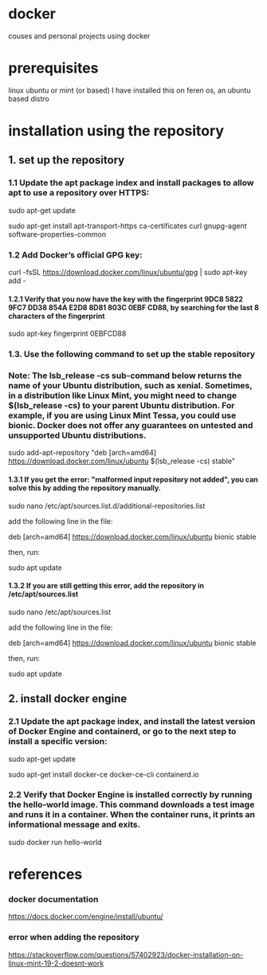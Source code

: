 # docker
couses and personal projects using docker

# prerequisites
linux ubuntu or mint (or based)
I have installed this on feren os, an ubuntu based distro

# installation using the repository

## 1. set up the repository
### 1.1 Update the apt package index and install packages to allow apt to use a repository over HTTPS:
sudo apt-get update

sudo apt-get install apt-transport-https ca-certificates curl gnupg-agent software-properties-common
    
### 1.2 Add Docker’s official GPG key:
curl -fsSL https://download.docker.com/linux/ubuntu/gpg | sudo apt-key add -

#### 1.2.1 Verify that you now have the key with the fingerprint 9DC8 5822 9FC7 DD38 854A  E2D8 8D81 803C 0EBF CD88, by searching for the last 8 characters of the fingerprint
sudo apt-key fingerprint 0EBFCD88

### 1.3. Use the following command to set up the stable repository
### Note: The lsb_release -cs sub-command below returns the name of your Ubuntu distribution, such as xenial. Sometimes, in a distribution like Linux Mint, you might need to change $(lsb_release -cs) to your parent Ubuntu distribution. For example, if you are using Linux Mint Tessa, you could use bionic. Docker does not offer any guarantees on untested and unsupported Ubuntu distributions.
sudo add-apt-repository "deb [arch=amd64] https://download.docker.com/linux/ubuntu $(lsb_release -cs) stable"

#### 1.3.1 If you get the error: "malformed input repository not added", you can solve this by adding the repository manually.
sudo nano /etc/apt/sources.list.d/additional-repositories.list

add the following line in the file:

deb [arch=amd64] https://download.docker.com/linux/ubuntu bionic stable

then, run:

sudo apt update

#### 1.3.2 If you are still getting this error, add the repository in /etc/apt/sources.list
sudo nano /etc/apt/sources.list

add the following line in the file:

deb [arch=amd64] https://download.docker.com/linux/ubuntu bionic stable

then, run:

sudo apt update

## 2. install docker engine
### 2.1 Update the apt package index, and install the latest version of Docker Engine and containerd, or go to the next step to install a specific version:
sudo apt-get update

sudo apt-get install docker-ce docker-ce-cli containerd.io

### 2.2 Verify that Docker Engine is installed correctly by running the hello-world image. This command downloads a test image and runs it in a container. When the container runs, it prints an informational message and exits.
sudo docker run hello-world

# references

### docker documentation
https://docs.docker.com/engine/install/ubuntu/

### error when adding the repository
https://stackoverflow.com/questions/57402923/docker-installation-on-linux-mint-19-2-doesnt-work
